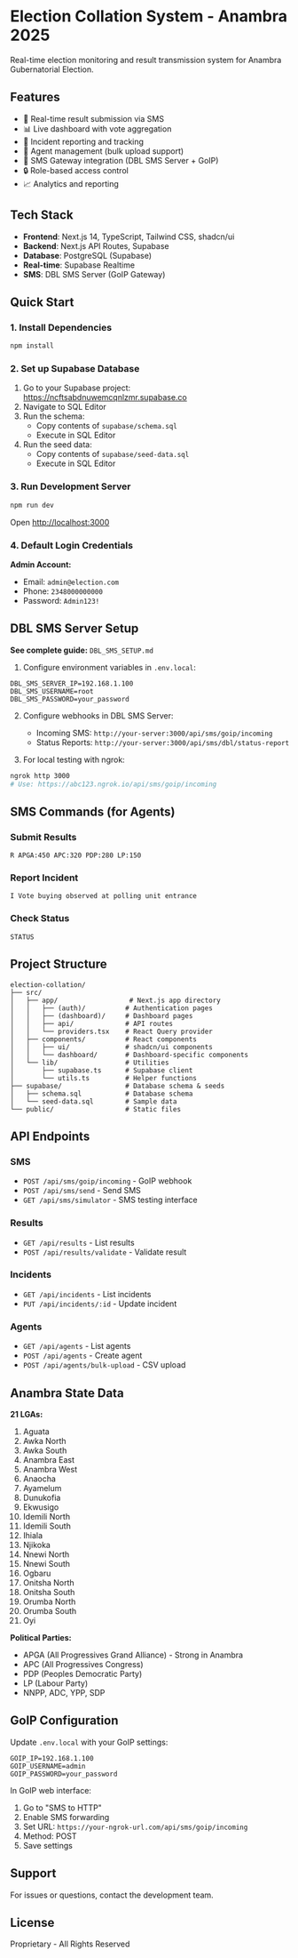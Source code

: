 # Election Collation System - Anambra 2025

Real-time election monitoring and result transmission system for Anambra Gubernatorial Election.

## Features

- 🚀 Real-time result submission via SMS
- 📊 Live dashboard with vote aggregation
- 🚨 Incident reporting and tracking
- 👥 Agent management (bulk upload support)
- 📱 SMS Gateway integration (DBL SMS Server + GoIP)
- 🔒 Role-based access control
- 📈 Analytics and reporting

## Tech Stack

- **Frontend**: Next.js 14, TypeScript, Tailwind CSS, shadcn/ui
- **Backend**: Next.js API Routes, Supabase
- **Database**: PostgreSQL (Supabase)
- **Real-time**: Supabase Realtime
- **SMS**: DBL SMS Server (GoIP Gateway)

## Quick Start

### 1. Install Dependencies

```bash
npm install
```

### 2. Set up Supabase Database

1. Go to your Supabase project: https://ncftsabdnuwemcqnlzmr.supabase.co
2. Navigate to SQL Editor
3. Run the schema:
   - Copy contents of `supabase/schema.sql`
   - Execute in SQL Editor
4. Run the seed data:
   - Copy contents of `supabase/seed-data.sql`
   - Execute in SQL Editor

### 3. Run Development Server

```bash
npm run dev
```

Open [http://localhost:3000](http://localhost:3000)

### 4. Default Login Credentials

**Admin Account:**
- Email: `admin@election.com`
- Phone: `2348000000000`
- Password: `Admin123!`

## DBL SMS Server Setup

**See complete guide:** `DBL_SMS_SETUP.md`

1. Configure environment variables in `.env.local`:
```env
DBL_SMS_SERVER_IP=192.168.1.100
DBL_SMS_USERNAME=root
DBL_SMS_PASSWORD=your_password
```

2. Configure webhooks in DBL SMS Server:
   - Incoming SMS: `http://your-server:3000/api/sms/goip/incoming`
   - Status Reports: `http://your-server:3000/api/sms/dbl/status-report`

3. For local testing with ngrok:
```bash
ngrok http 3000
# Use: https://abc123.ngrok.io/api/sms/goip/incoming
```

## SMS Commands (for Agents)

### Submit Results
```
R APGA:450 APC:320 PDP:280 LP:150
```

### Report Incident
```
I Vote buying observed at polling unit entrance
```

### Check Status
```
STATUS
```

## Project Structure

```
election-collation/
├── src/
│   ├── app/                  # Next.js app directory
│   │   ├── (auth)/          # Authentication pages
│   │   ├── (dashboard)/     # Dashboard pages
│   │   ├── api/             # API routes
│   │   └── providers.tsx    # React Query provider
│   ├── components/          # React components
│   │   ├── ui/              # shadcn/ui components
│   │   └── dashboard/       # Dashboard-specific components
│   └── lib/                 # Utilities
│       ├── supabase.ts      # Supabase client
│       └── utils.ts         # Helper functions
├── supabase/                # Database schema & seeds
│   ├── schema.sql           # Database schema
│   └── seed-data.sql        # Sample data
└── public/                  # Static files
```

## API Endpoints

### SMS
- `POST /api/sms/goip/incoming` - GoIP webhook
- `POST /api/sms/send` - Send SMS
- `GET /api/sms/simulator` - SMS testing interface

### Results
- `GET /api/results` - List results
- `POST /api/results/validate` - Validate result

### Incidents
- `GET /api/incidents` - List incidents
- `PUT /api/incidents/:id` - Update incident

### Agents
- `GET /api/agents` - List agents
- `POST /api/agents` - Create agent
- `POST /api/agents/bulk-upload` - CSV upload

## Anambra State Data

**21 LGAs:**
1. Aguata
2. Awka North
3. Awka South
4. Anambra East
5. Anambra West
6. Anaocha
7. Ayamelum
8. Dunukofia
9. Ekwusigo
10. Idemili North
11. Idemili South
12. Ihiala
13. Njikoka
14. Nnewi North
15. Nnewi South
16. Ogbaru
17. Onitsha North
18. Onitsha South
19. Orumba North
20. Orumba South
21. Oyi

**Political Parties:**
- APGA (All Progressives Grand Alliance) - Strong in Anambra
- APC (All Progressives Congress)
- PDP (Peoples Democratic Party)
- LP (Labour Party)
- NNPP, ADC, YPP, SDP

## GoIP Configuration

Update `.env.local` with your GoIP settings:

```env
GOIP_IP=192.168.1.100
GOIP_USERNAME=admin
GOIP_PASSWORD=your_password
```

In GoIP web interface:
1. Go to "SMS to HTTP"
2. Enable SMS forwarding
3. Set URL: `https://your-ngrok-url.com/api/sms/goip/incoming`
4. Method: POST
5. Save settings

## Support

For issues or questions, contact the development team.

## License

Proprietary - All Rights Reserved
